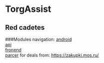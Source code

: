 # TorgAssist
## Red cadetes

###Modules navigation:
[android](https://github.com/aNOOBis666/TenderHack-RedCadets/tree/main/android/tenderHack/app/src/main/java/com/redcadeted/tenderhack) \
[api](https://github.com/aNOOBis666/TenderHack-RedCadets/tree/main/fast_api) \
[fronend](https://github.com/aNOOBis666/TenderHack-RedCadets/tree/main/front-end) \
[parcer](https://github.com/aNOOBis666/TenderHack-RedCadets/blob/main/parser/datasetParser.py) for deals from: https://zakupki.mos.ru/
